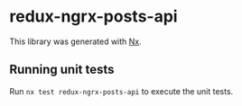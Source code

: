 # redux-ngrx-posts-api

This library was generated with [Nx](https://nx.dev).

## Running unit tests

Run `nx test redux-ngrx-posts-api` to execute the unit tests.
